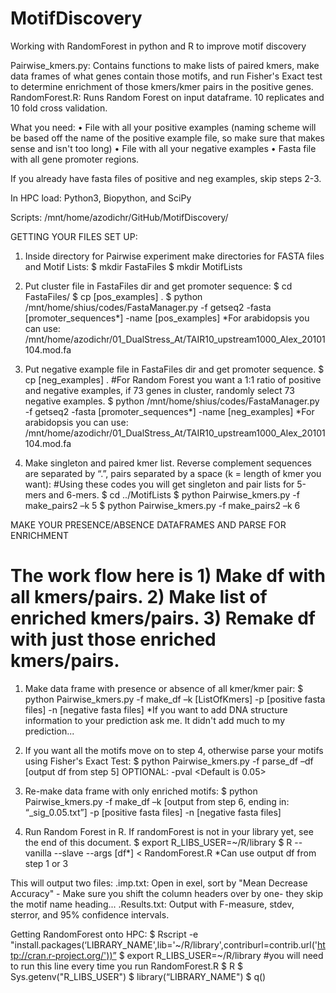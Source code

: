 # MotifDiscovery
Working with RandomForest in python and R to improve motif discovery

Pairwise_kmers.py: Contains functions to make lists of paired kmers, make data frames of what genes contain those motifs, and run Fisher's Exact test to determine enrichment of those kmers/kmer pairs in the positive genes. 
RandomForest.R: Runs Random Forest on input dataframe. 10 replicates and 10 fold cross validation. 


What you need:
•	File with all your positive examples (naming scheme will be based off the name of the positive example file, so make sure that makes sense and isn't too long)
•	File with all your negative examples
•	Fasta file with all gene promoter regions. 

If you already have fasta files of positive and neg examples, skip steps 2-3.

In HPC load:  Python3, Biopython, and SciPy

Scripts: /mnt/home/azodichr/GitHub/MotifDiscovery/

GETTING YOUR FILES SET UP:
1. Inside directory for Pairwise experiment make directories for FASTA files and Motif Lists:
$ mkdir FastaFiles
$ mkdir MotifLists

2. Put cluster file in FastaFiles dir and get promoter sequence:
$ cd FastaFiles/
$ cp [pos_examples] .
$ python /mnt/home/shius/codes/FastaManager.py -f getseq2 -fasta [promoter_sequences*] -name [pos_examples]
*For arabidopsis you can use: /mnt/home/azodichr/01_DualStress_At/TAIR10_upstream1000_Alex_20101104.mod.fa

3. Put negative example file in FastaFiles dir and get promoter sequence. 
$ cp [neg_examples] .     #For Random Forest you want a 1:1 ratio of positive and negative examples, if 73 genes in cluster, randomly select 73 negative examples.
$ python /mnt/home/shius/codes/FastaManager.py -f getseq2 -fasta [promoter_sequences*] -name [neg_examples]
*For arabidopsis you can use: /mnt/home/azodichr/01_DualStress_At/TAIR10_upstream1000_Alex_20101104.mod.fa

4. Make singleton and paired kmer list. Reverse complement sequences are separated by “.”, pairs separated by a space (k = length of kmer you want):
#Using these codes you will get singleton and pair lists for 5-mers and 6-mers.
$ cd ../MotifLists
$ python Pairwise_kmers.py -f make_pairs2 –k 5
$ python Pairwise_kmers.py -f make_pairs2 –k 6


MAKE YOUR PRESENCE/ABSENCE DATAFRAMES AND PARSE FOR ENRICHMENT
# The work flow here is 1) Make df with all kmers/pairs. 2) Make list of enriched kmers/pairs. 3) Remake df with just those enriched kmers/pairs.

1. Make data frame with presence or absence of all kmer/kmer pair:
$ python Pairwise_kmers.py -f make_df –k [ListOfKmers] -p [positive fasta files] -n [negative fasta files]
*If you want to add DNA structure information to your prediction ask me. It didn't add much to my prediction...

2. If you want all the motifs move on to step 4, otherwise parse your motifs using Fisher's Exact Test:
$ python Pairwise_kmers.py -f parse_df –df [output df from step 5]
  OPTIONAL: -pval <Default is 0.05>

3. Re-make data frame with only enriched motifs:
$ python Pairwise_kmers.py -f make_df –k [output from step 6, ending in: “_sig_0.05.txt”] -p [positive fasta files] -n [negative fasta files]

4. Run Random Forest in R. If randomForest is not in your library yet, see the end of this document.
$ export R_LIBS_USER=~/R/library
$ R --vanilla --slave --args [df*] < RandomForest.R
*Can use output df from step 1 or 3

This will output two files:
.imp.txt: Open in exel, sort by "Mean Decrease Accuracy" - Make sure you shift the column headers over by one- they skip the motif name heading...
.Results.txt: Output with F-measure, stdev, sterror, and 95% confidence intervals.



Getting RandomForest onto HPC:
$ Rscript -e "install.packages(‘LIBRARY_NAME',lib='~/R/library',contriburl=contrib.url('http://cran.r-project.org/'))”
$ export R_LIBS_USER=~/R/library      #you will need to run this line every time you run RandomForest.R
$ R
$ Sys.getenv("R_LIBS_USER")
$ library(“LIBRARY_NAME")
$ q()
